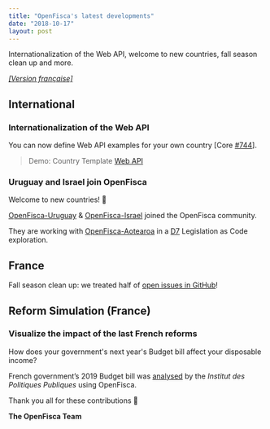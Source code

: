```yaml
---
title: "OpenFisca's latest developments"
date: "2018-10-17"
layout: post
---
```


Internationalization of the Web API, welcome to new countries, fall season clean up and more.

<!--more-->

[_[Version française]_](/fr/news/2018-10-17-news)

## International

### Internationalization of the Web API

You can now define Web API examples for your own country [Core [#744](https://github.com/openfisca/openfisca-core/pull/744)].

> Demo: Country Template [Web API](https://demo.openfisca.org/legislation/swagger)

### Uruguay and Israel join OpenFisca

Welcome to new countries! 🙂

[OpenFisca-Uruguay](https://github.com/ServiceInnovationLab/openfisca-uruguay) & [OpenFisca-Israel](https://github.com/ServiceInnovationLab/openfisca-israel) joined the OpenFisca community.

They are working with [OpenFisca-Aotearoa](https://github.com/ServiceInnovationLab/openfisca-aotearoa) in a [D7](https://fr.wikipedia.org/wiki/Digital_5) Legislation as Code exploration.

## France

Fall season clean up: we treated half of [open issues in GitHub](https://github.com/openfisca/openfisca-france/issues)!

## Reform Simulation (France)

### Visualize the impact of the last French reforms

How does your government's next year's Budget bill affect your disposable income?

French government’s 2019 Budget bill was [analysed](https://www.ipp.eu/en/news/11-oct-evaluating-the-2019-budget/) by the *Institut des Politiques Publiques* using OpenFisca.


Thank you all for these contributions 🙌


**The OpenFisca Team**
